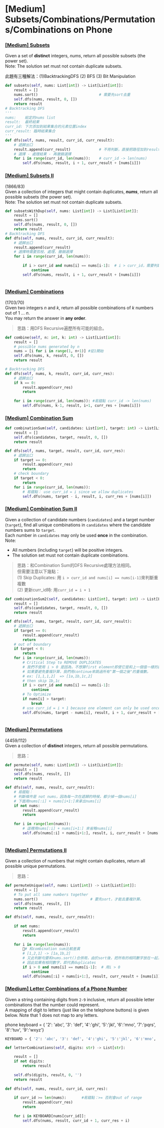 # \[Medium\] Subsets/Combinations/Permutations/Combinations on Phone

### [\[Medium\] Subsets](https://leetcode.com/problems/subsets/)

Given a set of **distinct** integers, _nums_, return all possible subsets \(the power set\).  
Note: The solution set must not contain duplicate subsets.

此題有三種解法：\(1\)BacktrackingDFS \(2\) BFS \(3\) Bit Manipulation

```python
def subsets(self, nums: List[int]) -> List[List[int]]:
    result = []
    nums.sort()                            # 需要先sort去重
    self.dfs(nums, result, 0, [])
    return result
# Backtracking DFS
'''
nums:    給定的nums list
result:  最終結果
curr_id: 下次添加到結果集合的元素位置index
curr_result: 臨時結果集合
'''
def dfs(self, nums, result, curr_id, curr_result):
    # 遞歸出口
    result.append(curr_result)             # 不用判斷，直接把路徑加到result
    # 選擇 - 處理結果 - 再撤銷選擇
    for i in range(curr_id, len(nums)):    # curr_id -> len(nums)
        self.dfs(nums, result, i + 1, curr_result + [nums[i]])
```

### [\[Medium\] Subsets II](https://leetcode.com/problems/subsets-ii/)

\(1866/83\)  
Given a collection of integers that might contain duplicates, _**nums**_, return all possible subsets \(the power set\).  
Note: The solution set must not contain duplicate subsets.

```python
def subsetsWithDup(self, nums: List[int]) -> List[List[int]]:
    result = []
    nums.sort()
    self.dfs(nums, result, 0, [])
    return result
# Backtracking DFS
def dfs(self, nums, result, curr_id, curr_result):
    # 遞歸出口
    result.append(curr_result)
    # 選擇時需要剪枝、處理、撤銷選擇
    for i in range(curr_id, len(nums)):
        
        if i > curr_id and nums[i] == nums[i-1]:  # i > curr_id，需要判斷Duplicates
            continue
        self.dfs(nums, result, i + 1, curr_result + [nums[i]])
                
```

### [\[Medium\] Combinations](https://leetcode.com/problems/combinations/)

\(1703/70\)  
Given two integers _n_ and _k_, return all possible combinations of _k_ numbers out of 1 ... _n_.  
You may return the answer in **any order**.

> 思路：用DFS Recursive遍歷所有可能的組合。

```python
def combine(self, n: int, k: int) -> List[List[int]]:
    result = []
    # possible nums generated by n
    nums = [i for i in range(1, n+1)] #從1開始
    self.dfs(nums, k, result, 0, [])
    return result

# Backtracking DFS 
def dfs(self, nums, k, result, curr_id, curr_res):
    # 遞歸出口
    if k == 0:
        result.append(curr_res)
        return
        
    for i in range(curr_id, len(nums)): #易錯點 curr_id -> len(nums)
        self.dfs(nums, k-1, result, i+1, curr_res + [nums[i]])
```

### [\[Medium\] Combination Sum](https://leetcode.com/problems/combination-sum/)

```python
def combinationSum(self, candidates: List[int], target: int) -> List[List[int]]:
    result = []
    self.dfs(candidates, target, result, 0, [])
    return result

def dfs(self, nums, target, result, curr_id, curr_res):
    # 遞歸出口
    if target == 0:
        result.append(curr_res)
        return
    # check boundary
    if target < 0:
        return 
    for i in range(curr_id, len(nums)):
        # 易錯點： use curr_id = i since we allow duplicates
        self.dfs(nums, target - i, result, i, curr_res + [nums[i]])
```

### [\[Medium\] Combination Sum II](https://leetcode.com/problems/combination-sum-ii/)

Given a collection of candidate numbers \(`candidates`\) and a target number \(`target`\), find all unique combinations in `candidates` where the candidate numbers sums to `target`.  
Each number in `candidates` may only be used **once** in the combination.  
Note:

* All numbers \(including `target`\) will be positive integers.
* The solution set must not contain duplicate combinations.

> 思路：和Combination Sum的DFS Recursive處理方法相同。  
> 但需要注意以下幾點：  
> \(1\) Skip Duplicates: 用 `i > curr_id and nums[i] == nums[i-1]`來判斷重複數  
> \(2\) 更新curr\_id時: 用`curr_id = i + 1`

```python
def combinationSum2(self, candidates: List[int], target: int) -> List[List[int]]:
    result = []
    self.dfs(candidates, target, result, 0, [])
    return result

def dfs(self, nums, target, result, curr_id, curr_result):
    # 遞歸出口
    if target == 0:
        result.append(curr_result)
        return
    # out of boundary
    if target < 0:
        return
    for i in range(curr_id, len(nums)): 
        # Critical Step to REMOVE DUPLICATES
        # 我們不使用 i > 0 是因為，不想算first element即使它是和上一個值一樣的數。
        # 如果要避免重複計算，我們用continue來跳過所有"第一個之後"的重複數。
        # ex: [1,1,1,2]  => [1a,1b,1c,2]
        # then skip 1b,1c 
        if i > curr_id and nums[i] == nums[i-1]:
            continue
        # To Optimize
        if nums[i] > target:
            break
        # use curr_id = i + 1 because one element can only be used once
        self.dfs(nums, target - nums[i], result, i + 1, curr_result + [nums[i]])
        
```

### [\[Medium\] Permutations](https://leetcode.com/problems/permutations/)

\(4459/112\)  
Given a collection of **distinct** integers, return all possible permutations.

> 思路：

```python
def permute(self, nums: List[int]) -> List[List[int]]:
    result = []
    self.dfs(nums, result, [])
    return result

def dfs(self, nums, result, curr_result):
    # 易錯點：
    # 判斷條件是 not nums，因為每一次在遞歸的時候，都少掉一個nums[i]
    # 下面用nums[:i] + nums[i+1:]來拿出nums[i]
    if not nums:
        result.append(curr_result)
        return
        
    for i in range(len(nums)):
        # 這裡用nums[:i] + nums[i+1:] 來省略nums[i]
        self.dfs(nums[:i] + nums[i+1:], result, i, curr_result + [nums[i]])
        
```

### [\[Medium\] Permutations II](https://leetcode.com/problems/permutations-ii/)

Given a collection of numbers that might contain duplicates, return all possible unique permutations.

> 思路：

```python
def permuteUnique(self, nums: List[int]) -> List[List[int]]:
    result = []
    # To put all same numbers together
    nums.sort()                        # 要先sort，才能去重複計算。
    self.dfs(nums, result, [])
    return result

def dfs(self, nums, result, curr_result):
    
    if not nums:
        result.append(curr_result)
        return
    
    for i in range(len(nums)):
        # 和combination sum比較差異
        # [1,2,1] -> [1a,1b,2]
        # 又此判斷句要和nums.sort()合併用，由於sort後，把所有的相同數字放在一起，
        # 因此如果有相同數字，即代表duplicates
        if i > 0 and nums[i] == nums[i-1]:  # 用i > 0
            continue
        self.dfs(nums[:i] + nums[i+1:], result, curr_result + [nums[i]])
```

### [\[Medium\] Letter Combinations of a Phone Number](https://leetcode.com/problems/letter-combinations-of-a-phone-number/)

Given a string containing digits from `2-9` inclusive, return all possible letter combinations that the number could represent.  
A mapping of digit to letters \(just like on the telephone buttons\) is given below. Note that 1 does not map to any letters.  
  
phone keyboard = { '2': 'abc', '3': 'def', '4':'ghi', '5':'jkl', '6':'mno', '7':'pqrs', '8':'tuv', '9':'wxyz'}

```python
KEYBOARD = { '2': 'abc', '3': 'def', '4':'ghi', '5':'jkl', '6':'mno', '7':'pqrs', '8':'tuv', '9':'wxyz'}

def letterCombinations(self, digits: str) -> List[str]:
    
    result = []
    if not digits:
        return result
    
    self.dfs(digits, result, 0, '')
    return result
    
def dfs(self, nums, result, curr_id, curr_res):
    
    if curr_id >= len(nums):       #易錯點：>= 否則會out of range
        result.append(curr_res)
        return
    
    for i in KEYBOARD[nums[curr_id]]:
        self.dfs(nums, result, curr_id + 1, curr_res + i)
```

